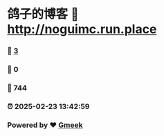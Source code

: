 # 鸽子的博客 :link: http://noguimc.run.place 
### :page_facing_up: [3](http://noguimc.run.place/tag.html) 
### :speech_balloon: 0 
### :hibiscus: 744 
### :alarm_clock: 2025-02-23 13:42:59 
### Powered by :heart: [Gmeek](https://github.com/Meekdai/Gmeek)
